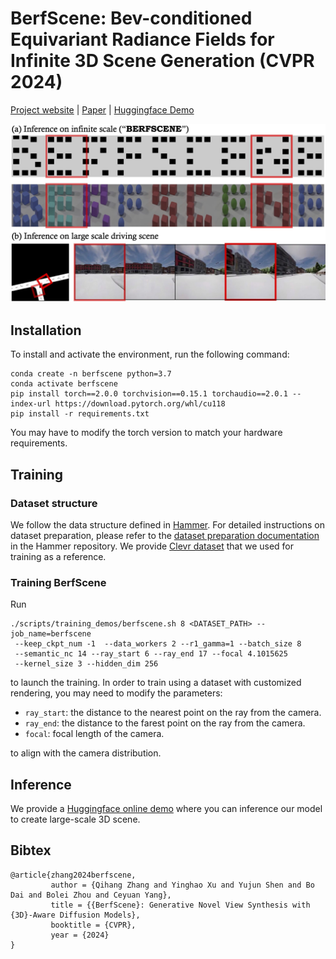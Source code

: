 # BerfScene: Bev-conditioned Equivariant Radiance Fields for Infinite 3D Scene Generation (CVPR 2024)

[Project website](https://zqh0253.github.io/BerfScene) |  [Paper](https://arxiv.org/abs/2312.02136) | [Huggingface Demo](https://huggingface.co/spaces/qihang/BerfScene)

![](./docs/media/inf_teaser.jpg)

## Installation

To install and activate the environment, run the following command:

```
conda create -n berfscene python=3.7
conda activate berfscene
pip install torch==2.0.0 torchvision==0.15.1 torchaudio==2.0.1 --index-url https://download.pytorch.org/whl/cu118
pip install -r requirements.txt
```

You may have to modify the torch version to match your hardware requirements.

## Training

### Dataset structure

We follow the data structure defined in [Hammer](https://github.com/bytedance/Hammer). For detailed instructions on dataset preparation, please refer to the [dataset preparation documentation](https://github.com/bytedance/Hammer/blob/main/docs/dataset_preparation.md) in the Hammer repository. We provide [Clevr dataset](https://www.dropbox.com/scl/fi/exjud5818yjr9qg2b9q96/clevr_v5.zip?rlkey=ul88iyzvmy1e9dkmdxtt02irq&st=j78qhr3b&dl=0) that we used for training as a reference.

### Training BerfScene

Run

```
./scripts/training_demos/berfscene.sh 8 <DATASET_PATH> --job_name=berfscene 
 --keep_ckpt_num -1  --data_workers 2 --r1_gamma=1 --batch_size 8
 --semantic_nc 14 --ray_start 6 --ray_end 17 --focal 4.1015625 
 --kernel_size 3 --hidden_dim 256
```
to launch the training. In order to train using a dataset with customized rendering, you may need to modify the parameters: 
+ `ray_start`: the distance to the nearest point on the ray from the camera. 
+ `ray_end`: the distance to the farest point on the ray from the camera.
+ `focal`: focal length of the camera.

to align with the camera distribution.


## Inference

We provide a [Huggingface online demo](https://huggingface.co/spaces/qihang/BerfScene) where you can inference our model to create large-scale 3D scene.


## Bibtex

```
@article{zhang2024berfscene,
         author = {Qihang Zhang and Yinghao Xu and Yujun Shen and Bo Dai and Bolei Zhou and Ceyuan Yang},
         title = {{BerfScene}: Generative Novel View Synthesis with {3D}-Aware Diffusion Models},
         booktitle = {CVPR},
         year = {2024}
}
```
